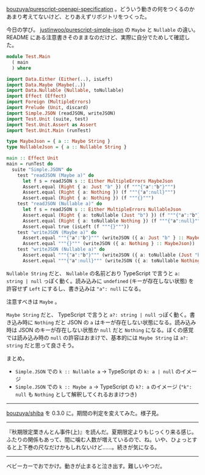 [bouzuya/purescript-openapi-specification][] 。どういう動きの何をつくるのかあまり考えてないけど、とりあえずリポジトリをつくった。

今日の学び。 [justinwoo/purescript-simple-json][] の `Maybe` と `Nullable` の違い。 README にある注意書きそのままなのだけど、実際に自分でためして確認した。

```purescript
module Test.Main
  ( main
  ) where

import Data.Either (Either(..), isLeft)
import Data.Maybe (Maybe(..))
import Data.Nullable (Nullable, toNullable)
import Effect (Effect)
import Foreign (MultipleErrors)
import Prelude (Unit, discard)
import Simple.JSON (readJSON, writeJSON)
import Test.Unit (suite, test)
import Test.Unit.Assert as Assert
import Test.Unit.Main (runTest)

type MaybeJson = { a :: Maybe String }
type NullableJson = { a :: Nullable String }

main :: Effect Unit
main = runTest do
  suite "Simple.JSON" do
    test "readJSON (Maybe a)" do
      let f s = readJSON s :: Either MultipleErrors MaybeJson
      Assert.equal (Right { a: Just "b" }) (f """{"a":"b"}""")
      Assert.equal (Right { a: Nothing }) (f """{"a":null}""")
      Assert.equal (Right { a: Nothing }) (f """{}""")
    test "readJSON (Nullable a)" do
      let f s = readJSON s :: Either MultipleErrors NullableJson
      Assert.equal (Right { a: toNullable (Just "b") }) (f """{"a":"b"}""")
      Assert.equal (Right { a: toNullable Nothing }) (f """{"a":null}""")
      Assert.equal true (isLeft (f """{}"""))
    test "writeJSON (Maybe a)" do
      Assert.equal """{"a":"b"}""" (writeJSON ({ a: Just "b" } :: MaybeJson))
      Assert.equal """{}""" (writeJSON ({ a: Nothing } :: MaybeJson))
    test "writeJSON (Nullable a)" do
      Assert.equal """{"a":"b"}""" (writeJSON ({ a: toNullable (Just "b") } :: NullableJson))
      Assert.equal """{"a":null}""" (writeJSON ({ a: toNullable Nothing } :: NullableJson))
```

`Nullable String` だと、 `Nullable` の名前どおり TypeScript で言うと `a: string | null` っぽく動く。読み込みに `undefined` (キーが存在しない状態) を許容せず `Left` にするし、書き込みは `"a": null` になる。

注意すべきは `Maybe` 。

`Maybe String` だと、 TypeScript で言うと `a?: string | null` っぽく動く。書き込み時に `Nothing` だと JSON の `a` はキーが存在しない状態になる。読み込み時は JSON のキーが存在しない状態か `null` だと `Nothing` になる。ぼくの感覚では読み込み時の `null` の許容はおまけで、基本的には `Maybe String` は `a?: string` だと思って良さそう。

まとめ。

- `Simple.JSON` での `k :: Nullable a` → TypeScript の `k: a | null` のイメージ
- `Simple.JSON` での `k :: Maybe a` → TypeScript の `k?: a` のイメージ (`"k": null` も `Nothing` として解釈してくれるおまけつき)

-----

[bouzuya/shiba][] を 0.3.0 に。期間の判定を変えてみた。様子見。

-----

『秋期限定栗きんとん事件(上)』を読んだ。夏期限定よりもじっくり来る感じ。ふたりの関係もあって、間に噛む人数が増えているので、ね。いや、ひょっとすると上下巻の尺なだけかもしれないけど……。続きが気になる。

-----

ベビーカーでおでかけ。動きが止まると泣き出す。難しいやつだ。

[bouzuya/purescript-openapi-specification]: https://github.com/bouzuya/purescript-openapi-specification
[bouzuya/shiba]: https://github.com/bouzuya/shiba
[justinwoo/purescript-simple-json]: https://github.com/justinwoo/purescript-simple-json
